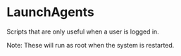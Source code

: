 # LaunchAgents

Scripts that are only useful when a user is logged in.

Note: These will run as root when the system is restarted.
